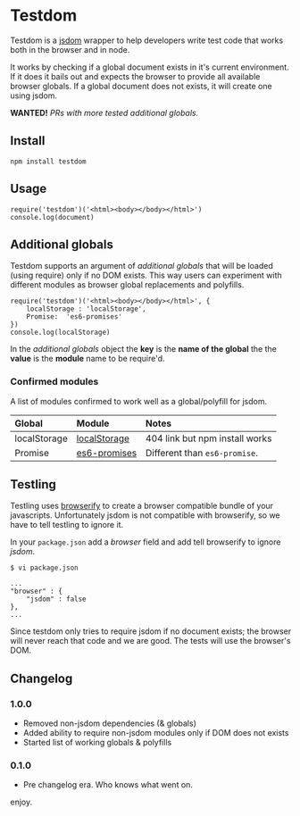 # Testdom

Testdom is a [jsdom](https://github.com/tmpvar/jsdom) wrapper to help developers write test code that works both in the browser and in node.

It works by checking if a global document exists in it's current environment. If it does it bails out and expects the browser to provide all available browser globals. If a global document does not exists, it will create one using jsdom. 

**WANTED!** *PRs with more tested additional globals.*

## Install

    npm install testdom

## Usage

    require('testdom')('<html><body></body></html>')
    console.log(document)

## Additional globals

Testdom supports an argument of *additional globals* that will be loaded (using require) only if no DOM exists. This way users can experiment with different modules as browser global replacements and polyfills.

    require('testdom')('<html><body></body></html>', {
        localStorage : 'localStorage',
        Promise:  'es6-promises'
    })
    console.log(localStorage)

In the *additional globals* object the **key** is the **name of the global** the the **value** is the **module** name to be require'd.

### Confirmed modules

A list of modules confirmed to work well as a global/polyfill for jsdom.

| Global        | Module        | Notes |
|:------------- |:------------- |:----- | 
| localStorage  | [localStorage](https://www.npmjs.com/package/localStorage) | 404 link but npm install works |
| Promise       | [es6-promises](https://www.npmjs.com/package/es6-promises) | Different than `es6-promise`.  

## Testling

Testling uses [browserify](http://browserify.org/) to create a browser compatible bundle of your javascripts. Unfortunately jsdom is not compatible with browserify, so we have to tell testling to ignore it.

In your <code>package.json</code> add a *browser* field and add tell browserify to ignore *jsdom*.

    $ vi package.json
    
    ...
    "browser" : {
        "jsdom" : false
    },
    ...

Since testdom only tries to require jsdom if no document exists; the browser will never reach that code and we are good. The tests will use the browser's DOM.

## Changelog

### 1.0.0

* Removed non-jsdom dependencies (& globals)
* Added ability to require non-jsdom modules only if DOM does not exists
* Started list of working globals & polyfills

### 0.1.0

* Pre changelog era. Who knows what went on.

enjoy.
